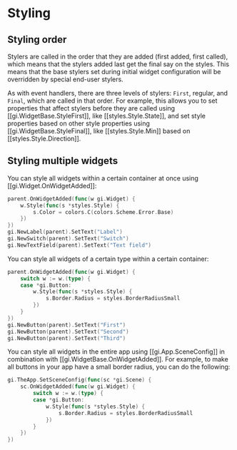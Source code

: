 # Styling

## Styling order

Stylers are called in the order that they are added (first added, first called), which means that the stylers added last get the final say on the styles. This means that the base stylers set during initial widget configuration will be overridden by special end-user stylers.

As with event handlers, there are three levels of stylers: `First`, regular, and `Final`, which are called in that order. For example, this allows you to set properties that affect stylers before they are called using [[gi.WidgetBase.StyleFirst]], like [[styles.Style.State]], and set style properties based on other style properties using [[gi.WidgetBase.StyleFinal]], like [[styles.Style.Min]] based on [[styles.Style.Direction]].

## Styling multiple widgets

You can style all widgets within a certain container at once using [[gi.Widget.OnWidgetAdded]]:

```Go
parent.OnWidgetAdded(func(w gi.Widget) {
    w.Style(func(s *styles.Style) {
        s.Color = colors.C(colors.Scheme.Error.Base)
    })
})
gi.NewLabel(parent).SetText("Label")
gi.NewSwitch(parent).SetText("Switch")
gi.NewTextField(parent).SetText("Text field")
```

You can style all widgets of a certain type within a certain container:

```Go
parent.OnWidgetAdded(func(w gi.Widget) {
    switch w := w.(type) {
    case *gi.Button:
        w.Style(func(s *styles.Style) {
            s.Border.Radius = styles.BorderRadiusSmall
        })
    }
})
gi.NewButton(parent).SetText("First")
gi.NewButton(parent).SetText("Second")
gi.NewButton(parent).SetText("Third")
```

You can style all widgets in the entire app using [[gi.App.SceneConfig]] in combination with [[gi.WidgetBase.OnWidgetAdded]]. For example, to make all buttons in your app have a small border radius, you can do the following:

```go
gi.TheApp.SetSceneConfig(func(sc *gi.Scene) {
    sc.OnWidgetAdded(func(w gi.Widget) {
        switch w := w.(type) {
        case *gi.Button:
            w.Style(func(s *styles.Style) {
                s.Border.Radius = styles.BorderRadiusSmall
            })
        }
    })
})
```
